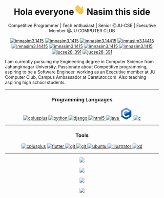 <h1 align="center">Hola everyone<img src="images/wave.gif" height="35" width="35"> <b>Nasim</b> this side </h1>
<p align="center"> Competitive Programmer | Tech enthusiast | Senior @JU-CSE | Executive Member @JU COMPUTER CLUB </p>

<p align="center" style="bg-color:grey">
<a href="https://www.linkedin.com/in/imnasim31415/" target="blank"><img align="center" src="https://cdn.jsdelivr.net/npm/simple-icons@3.0.1/icons/linkedin.svg" alt="imnasim3.1415" height="70" width="40" /></a>    
<a href="https://medium.com/@imnasim3.1415" target="blank"><img align="center" src="https://cdn.jsdelivr.net/npm/simple-icons@3.0.1/icons/medium.svg" alt="imnasim3.1415" height="70" width="40" /></a>     
<a href="https://www.instagram.com/imnasim3.1415" target="blank"><img align="center" src="https://cdn.jsdelivr.net/npm/simple-icons@3.0.1/icons/instagram.svg" alt="imnasim3.14415" height="70" width="40" /></a>   
<a href="https://www.facebook.com/imnasim3.1415/" target="blank"><img align="center" src="https://cdn.jsdelivr.net/npm/simple-icons@3.0.1/icons/facebook.svg" alt="imnasim3.14415" height="70" width="40" /></a>       
  <a href="imnasim3.1415#0760" target="blank"><img align="center" src="https://img.icons8.com/ios/256/discord-logo--v1.png" alt="imnasim3.14415" height="60" width="35" /></a> 
<a href="https://atcoder.jp/users/imnasim31415" target="blank"><img align="center" src="https://img.atcoder.jp/assets/top/img/logo_bk.svg" alt="imnasim3.1415" height="70" width="40" /></a> 
<a href="https://codeforces.com/profile/imnasim3.1415" target="blank"><img align="center" src="https://cdn.jsdelivr.net/npm/simple-icons@3.0.1/icons/codeforces.svg" alt="imnasim3.1415" height="70" width="40" /> </a>  
<a href="https://www.codechef.com/users/imnasim3_1415" target="blank"><img align="center" src="https://cdn.jsdelivr.net/npm/simple-icons@3.0.1/icons/codechef.svg" alt="imnasim3.1415" height="70" width="40" /> </a>  
<a href="https://www.hackerrank.com/jucse28_391" target="blank"><img align="center" src="https://img.icons8.com/windows/256/hackerrank.png" alt="jucse28_391" height="50" width="40" /></a>
<a href="https://www.stopstalk.com/user/profile/imnasim31415" target="blank"><img align="center" src="https://img.icons8.com/ios-glyphs/256/code.png" alt="jucse28_391" height="50" width="40" /></a>
</p>

I am currently pursuing my Engineering degree in Computer Science from Jahangirnagar University. Passionate about Competitive programming, aspiring to be a Software Engineer. working as an Executive member at JU Computer Club, Campus Ambassador at Caretutor.com. Also teaching aspiring high school students.

<hr />


<h3 align="center"> Programming Languages </h4>

<p align="center">
  <a href="https://www.w3schools.com/cpp/" target="_blank" rel="noreferrer"> <img src="https://img.icons8.com/fluency/256/c-plus-plus-logo.png" alt="cplusplus" width="40" height="40"/></a>
<a href="https://www.python.org" target="_blank" rel="noreferrer"> <img src="https://www.vectorlogo.zone/logos/python/python-icon.svg" alt="python" width="40" height="40"/> </a> 
<a href="https://www.djangoproject.com/" target="_blank" rel="noreferrer"> <img src="https://img.icons8.com/external-tal-revivo-filled-tal-revivo/256/external-django-a-high-level-python-web-framework-that-encourages-rapid-development-logo-filled-tal-revivo.png" alt="django" width="40" height="40"/> </a>
<a href="https://www.w3.org/html/" target="_blank" rel="noreferrer"> <img src="https://www.vectorlogo.zone/logos/w3_html5/w3_html5-icon.svg" alt="html5" width="40" height="38"/> </a> 
<a href="https://www.java.com/en/" target="_blank" rel="noreferrer"> <img src="https://www.vectorlogo.zone/logos/java/java-icon.svg" alt="java" width="40" height="40"/> </a> 
<a href="https://www.cprogramming.com/" target="_blank" rel="noreferrer"> <img src="https://raw.githubusercontent.com/devicons/devicon/master/icons/c/c-original.svg" alt="c" width="40" height="40"/> </a> 
<a href="https://www.mysql.com/" target="_blank" rel="noreferrer"> <img src="https://img.icons8.com/color/256/mysql.png" alt="c" width="40" height="40"/> </a> 
</p>
<hr />

<h3 align="center"> Tools </h4>
<p align="center">
<a href="https://code.visualstudio.com/" target="_blank" rel="noreferrer"> <img src="https://cdn.worldvectorlogo.com/logos/visual-studio-code-1.svg" alt="cplusplus" width="40" height="40"/></a> <a href="https://flutter.dev" target="_blank" rel="noreferrer"> <img src="https://cdn.worldvectorlogo.com/logos/flutter-logo.svg" alt="flutter" width="35" height="40"/> </a> <a href="https://git-scm.com/" target="_blank" rel="noreferrer"> <img src="https://www.vectorlogo.zone/logos/git-scm/git-scm-icon.svg" alt="git" width="40" height="40"/> </a> <a href="https://www.postman.com/" target="_blank" rel="noreferrer"> <img src="https://www.vectorlogo.zone/logos/getpostman/getpostman-icon.svg" alt="git" width="40" height="40"/> </a> <a href="https://ubuntu.com/" target="_blank" rel="noreferrer"> <img src="https://www.vectorlogo.zone/logos/ubuntu/ubuntu-icon.svg" alt="ubuntu" width="40" height="40"/> </a> <a href="https://www.adobe.com/in/products/illustrator.html" target="_blank" rel="noreferrer"> <img src="https://upload.wikimedia.org/wikipedia/commons/thumb/f/fb/Adobe_Illustrator_CC_icon.svg/512px-Adobe_Illustrator_CC_icon.svg.png" alt="illustrator" width="41" height="40"/> </a> <a href="https://www.adobe.com/products/xd.html" target="_blank" rel="noreferrer"> <img src="https://cdn.worldvectorlogo.com/logos/adobe-xd-2.svg" alt="xd" width="40" height="40"/> </a>
</p>
<hr />

<p align="center">
  <img src="https://github-readme-stats.vercel.app/api/top-langs/?username=imnasim31415&layout=compact&&theme=gotham" width="420"/>
</p>

<p align="center">
  <img src="https://github-readme-stats.vercel.app/api?username=imnasim31415&theme=gotham&show_icons=true" width="420"/>
</p>

<p align="center">
  <img src="https://streak-stats.demolab.com/?user=imnasim31415&theme=gotham&show_icons=true" width="420"/>
</p>

<p align="center" height="700px">
  <img src="https://gpvc.arturio.dev/imnasim31415" width="150"/>
</p>

